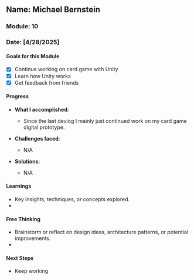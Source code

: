 <!-- Markdown Docs: https://docs.github.com/en/get-started/writing-on-github/getting-started-with-writing-and-formatting-on-github/basic-writing-and-formatting-syntax -->
## Name: Michael Bernstein
### Module: 10

<!-- Repeat the below as needed-->
### Date: [4/28/2025]

#### Goals for this Module
<!-- Example Template (include the brackets to make a checklist, fill them in as appropriate -->
- [x] Continue working on card game with Unity
- [x] Learn how Unity works
- [x] Get feedback from friends

#### Progress
- **What I accomplished**:
  - Since the last devlog I mainly just continued work on my card game digital prototype. 
  
- **Challenges faced**:
  - N/A
    
- **Solutions**:
  - N/A

#### Learnings
- Key insights, techniques, or concepts explored.
-  <!--Your entry here or N/A if not applicable for this entry-->

#### Free Thinking
- Brainstorm or reflect on design ideas, architecture patterns, or potential improvements.
-  <!--Your entry here or N/A if not applicable for this entry-->
<!--

- Example prompts:
  - "What if the player interactions were asynchronous instead of real-time?"
  - "How could ECS improve performance in this system?"
  - "Does my current design support scalability? How can it improve?"
  
-->

#### Next Steps
- Keep working